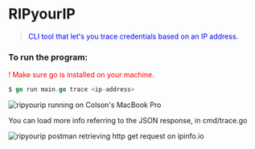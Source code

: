 # RIPyourIP
> <span style="color: blue;">CLI tool that let's you trace credentials based on an IP address.</span>

### To run the program: 
<span style="color: red;"> ! Make sure go is installed on your machine.</span> <br/>
```go
$ go run main.go trace <ip-address>
```

![ripyourip running on Colson's MacBook Pro](https://i.imgur.com/UoDWobr.png)

You can load more info referring to the JSON response, in cmd/trace.go

![ripyourip postman retrieving http get request on ipinfo.io](https://i.imgur.com/7rEB9hh.png)
